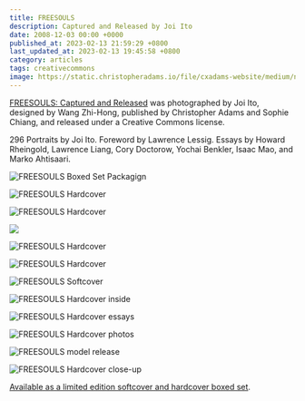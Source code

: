 ```yaml
---
title: FREESOULS
description: Captured and Released by Joi Ito
date: 2008-12-03 00:00 +0000
published_at: 2023-02-13 21:59:29 +0800
last_updated_at: 2023-02-13 19:45:58 +0800
category: articles
tags: creativecommons
image: https://static.christopheradams.io/file/cxadams-website/medium/nextcloud/Photos/Pictures/2008/freesouls/04-INSIDE-hands-CORY-and-DEREK-a_08.jpg
---
```


[FREESOULS: Captured and Released][FREESOULS] was photographed by Joi Ito,
designed by Wang Zhi-Hong, published by Christopher Adams and Sophie Chiang, and
released under a Creative Commons license.

296 Portraits by Joi Ito. Foreword by Lawrence Lessig. Essays by Howard
Rheingold, Lawrence Liang, Cory Doctorow, Yochai Benkler, Isaac Mao, and Marko
Ahtisaari.

![FREESOULS Boxed Set Packagign](https://static.christopheradams.io/file/cxadams-website/medium/nextcloud/Photos/Pictures/2008/freesouls/01-LUXURY-EDITION-BOX-box_02.jpg)

![FREESOULS Hardcover](https://static.christopheradams.io/file/cxadams-website/medium/nextcloud/Photos/Pictures/2008/freesouls/01-LUXURY-EDITION-hardcover-a_01.jpg)

![FREESOULS Hardcover](https://static.christopheradams.io/file/cxadams-website/medium/nextcloud/Photos/Pictures/2008/freesouls/03-LUXURY-EDITION-inside-cover-a_02.jpg)

![](https://static.christopheradams.io/file/cxadams-website/medium/nextcloud/Photos/Pictures/2008/freesouls/00-LUXURY-EDITION-hardcover-perspective-closeup-c_01.jpg)

![FREESOULS Hardcover](https://static.christopheradams.io/file/cxadams-website/medium/nextcloud/Photos/Pictures/2008/freesouls/01-HARDCOVER-BOOK-perspective-a_c.jpg)

![FREESOULS Hardcover](https://static.christopheradams.io/file/cxadams-website/medium/nextcloud/Photos/Pictures/2008/freesouls/01-HARDCOVER-BOOK-perspective-a_d.jpg)

![FREESOULS Softcover](https://static.christopheradams.io/file/cxadams-website/medium/nextcloud/Photos/Pictures/2008/freesouls/02-LIMITED-EDITION-cover-b_a.jpg)

![FREESOULS Hardcover inside](https://static.christopheradams.io/file/cxadams-website/medium/nextcloud/Photos/Pictures/2008/freesouls/05-INSIDE-freesouls-a_18.jpg)

![FREESOULS Hardcover essays](https://static.christopheradams.io/file/cxadams-website/medium/nextcloud/Photos/Pictures/2008/freesouls/06-INSIDE-hands-essays-a_30.jpg)

![FREESOULS Hardcover photos](https://static.christopheradams.io/file/cxadams-website/medium/nextcloud/Photos/Pictures/2008/freesouls/07-INSIDE-hands-A-Freesouls-is-a_37.jpg)

![FREESOULS model release](https://static.christopheradams.io/file/cxadams-website/medium/nextcloud/Photos/Pictures/2008/freesouls/09-MODEL-RELEASE-d_02.jpg)

![FREESOULS Hardcover close-up](https://static.christopheradams.io/file/cxadams-website/medium/nextcloud/Photos/Pictures/2008/freesouls/10-YELLOW-NAME-perspective-closeup-c_02.jpg)

[Available as a limited edition softcover and hardcover boxed
set](https://freesouls.cc/order/).

[FREESOULS]: https://freesouls.cc/
